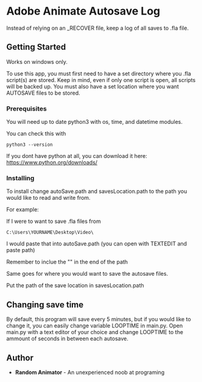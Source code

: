 # Adobe Animate Autosave Log

Instead of relying on an _RECOVER file, keep a log of all saves to .fla file.

## Getting Started

Works on windows only.

To use this app, you must first need to have a set directory where you .fla script(s) are stored. Keep in mind, even if only one script is open, all scripts will be backed up. You must also have a set location where you want AUTOSAVE files to be stored.

### Prerequisites

You will need up to date python3 with os, time, and datetime modules.

You can check this with
```
python3 --version
```

If you dont have python at all, you can download it here: https://www.python.org/downloads/


### Installing

To install change autoSave.path and savesLocation.path to the path you would like to read and write from. 

For example:

If I were to want to save .fla files from 
```
C:\Users\YOURNAME\Desktop\Video\
```
I would paste that into autoSave.path (you can open with TEXTEDIT and paste path)

Remember to inclue the "\" in the end of the path


Same goes for where you would want to save the autosave files.

Put the path of the save location in savesLocation.path


## Changing save time

By default, this program will save every 5 minutes, but if you would like to change it, you can easily change variable LOOPTIME in main.py. Open main.py with a text editor of your choice and change LOOPTIME to the ammount of seconds in between each autosave.


## Author

* **Random Animator**  - An unexperienced noob at programing
